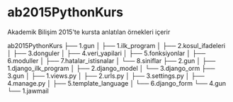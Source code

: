 ab2015PythonKurs
================

Akademik Bilişim 2015'te kursta anlatılan örnekleri içerir

ab2015PythonKurs
├── 1.gun
│   ├── 1.ilk_program
│   ├── 2.kosul_ifadeleri
│   ├── 3.donguler
│   ├── 4.veri_yapilari
│   ├── 5.fonksiyonlar
│   ├── 6.moduller
│   ├── 7.hatalar_istisnalar
│   └── 8.siniflar
├── 2.gun
│   ├── 1.django_ilk_program
│   ├── 2.django_model
│   └── 3.django_orm
├── 3.gun
│   ├── 1.views.py
│   ├── 2.urls.py
│   ├── 3.settings.py
│   ├── 4.manage.py
│   ├── 5.template_language
│   └── 6.django_form
└── 4.gun
    └── 1.jawmail
